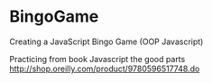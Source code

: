 # BingoGame
Creating a JavaScript Bingo Game (OOP Javascript)

Practicing from book Javascript the good parts 
http://shop.oreilly.com/product/9780596517748.do
